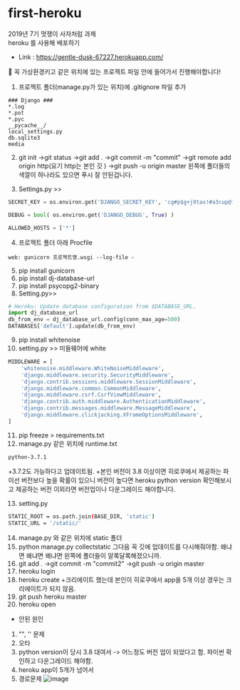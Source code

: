 # first-heroku

2019년 7기 멋쟁이 사자처럼 과제   
heroku 를 사용해 배포하기   

* Link : <https://gentle-dusk-67227.herokuapp.com/>   

📌 꼭 가상환경키고 같은 위치에 있는 프로젝트 파일 안에 들어가서 진행해야합니다!

1. 프로젝트 폴더(manage.py가 있는 위치)에 .gitignore 파일 추가
```
### Django ###
*.log
*.pot
*.pyc
__pycache__/
local_settings.py
db.sqlite3
media
```
2. git init
->git status 
->git add . 
->git commit -m "commit"
->git remote add origin http(요기 http는 본인 깃 )
->git push -u origin master
왼쪽에 폴더들의 색깔이 하나라도 있으면 푸시 잘 안된겁니다.

3. Settings.py >>
```python
SECRET_KEY = os.environ.get('DJANGO_SECRET_KEY', 'cg#p$g+j9tax!#a3cup@1$8obt2_+&k3q+pmu)5%asj6yjpkag')
```

```python
DEBUG = bool( os.environ.get('DJANGO_DEBUG', True) )
```
```python
ALLOWED_HOSTS = ['*']
```
4. 프로젝트 폴더 아래 Procfile 
```
web: gunicorn 프로젝트명.wsgi --log-file -
```
5. pip install gunicorn
6. pip install dj-database-url
7. pip install psycopg2-binary
8. Setting.py>>
```python
# Heroku: Update database configuration from $DATABASE_URL.
import dj_database_url
db_from_env = dj_database_url.config(conn_max_age=500)
DATABASES['default'].update(db_from_env)
```
9. pip install whitenoise
10. setting.py >> 미들웨어에 white
```bash
MIDDLEWARE = [
    'whitenoise.middleware.WhiteNoiseMiddleware',
    'django.middleware.security.SecurityMiddleware',
    'django.contrib.sessions.middleware.SessionMiddleware',
    'django.middleware.common.CommonMiddleware',
    'django.middleware.csrf.CsrfViewMiddleware',
    'django.contrib.auth.middleware.AuthenticationMiddleware',
    'django.contrib.messages.middleware.MessageMiddleware',
    'django.middleware.clickjacking.XFrameOptionsMiddleware',
]
```
11. pip freeze > requirements.txt
12. manage.py 같은 위치에 runtime.txt
```
python-3.7.1
```
+3.7.2도 가능하다고 업데이트됨.
+본인 버전이 3.8 이상이면 히로쿠에서 제공하는 파이선 버전보다 높을 확률이 있으니 버전이 높다면 heroku python version 확인해보시고
제공하는 버전 이외라면 버전업이나 다운그레이드 해야합니다.

13. setting.py 
```bash
STATIC_ROOT = os.path.join(BASE_DIR, 'static')
STATIC_URL = '/static/'
```
14. manage.py 와 같은 위치에 static 폴더
15. python manage.py collectstatic
그다음 꼭 깃에 업데이트를 다시해줘야함.
왜냐면 왜냐면 왜냐면 왼쪽에 폴더들이 알록달록해졌으니까.
16. git add .
->git commit -m "commit2"
->git push -u origin master
17. heroku login
18. heroku create
+크리에이트 했는데 본인이 히로쿠에서 app을 5개 이상  경우는 크리에이트가 되지 않음.
19. git push heroku master
20. heroku open


* 안된 원인
1. "", '' 문제
2. 오타
3. python version이 당시 3.8 대여서 -> 어느정도 버전 업이 되었다고 함. 파이썬 확인하고 다운그레이드 해야함.
4. heroku app이 5개가 넘어서
5. 경로문제
![image](https://user-images.githubusercontent.com/31887934/84564517-43f7b780-ad9d-11ea-98a4-6de8403e57e7.png)

